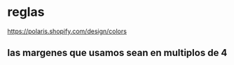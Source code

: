 # reglas

https://polaris.shopify.com/design/colors

## las margenes que usamos sean en multiplos de 4
